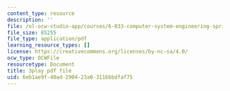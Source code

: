 ```yaml
---
content_type: resource
description: ''
file: /ol-ocw-studio-app/courses/6-033-computer-system-engineering-spring-2018/6eb1ae9f40ad290423a03116bbdfaf75_r2_-2KW76ec.pdf
file_size: 85255
file_type: application/pdf
learning_resource_types: []
license: https://creativecommons.org/licenses/by-nc-sa/4.0/
ocw_type: OCWFile
resourcetype: Document
title: 3play pdf file
uid: 6eb1ae9f-40ad-2904-23a0-3116bbdfaf75
---
```

